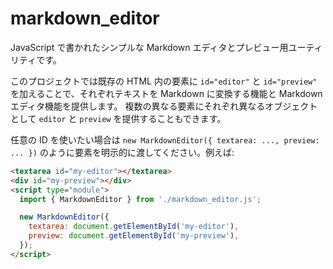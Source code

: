 # markdown_editor

JavaScript で書かれたシンプルな Markdown エディタとプレビュー用ユーティリティです。

このプロジェクトでは既存の HTML 内の要素に `id="editor"` と `id="preview"` を加えることで、それぞれテキストを Markdown に変換する機能と Markdown エディタ機能を提供します。
複数の異なる要素にそれぞれ異なるオブジェクトとして `editor` と `preview` を提供することもできます。

任意の ID を使いたい場合は `new MarkdownEditor({ textarea: ..., preview: ... })` のように要素を明示的に渡してください。例えば:

```html
<textarea id="my-editor"></textarea>
<div id="my-preview"></div>
<script type="module">
  import { MarkdownEditor } from './markdown_editor.js';

  new MarkdownEditor({
    textarea: document.getElementById('my-editor'),
    preview: document.getElementById('my-preview'),
  });
</script>
```
